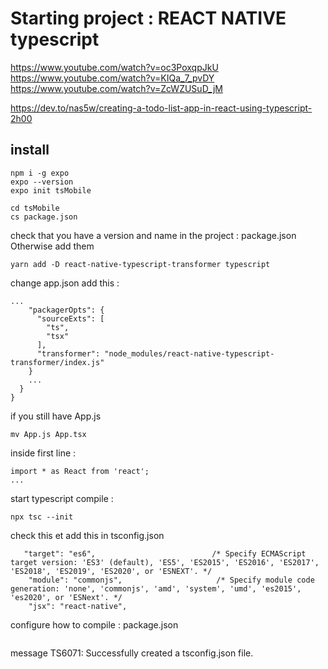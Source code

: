 # Starting project : REACT NATIVE typescript

https://www.youtube.com/watch?v=oc3PoxqpJkU
https://www.youtube.com/watch?v=KIQa_7_pvDY
https://www.youtube.com/watch?v=ZcWZUSuD_jM

https://dev.to/nas5w/creating-a-todo-list-app-in-react-using-typescript-2h00

## install

```
npm i -g expo
expo --version
expo init tsMobile
```

```
cd tsMobile
cs package.json
```

check that you have a version and name in the project : package.json
Otherwise add them

```
yarn add -D react-native-typescript-transformer typescript
```

change app.json
add this : 
```
...
    "packagerOpts": {
      "sourceExts": [
        "ts",
        "tsx"
      ],
      "transformer": "node_modules/react-native-typescript-transformer/index.js"
    }
    ...
  }
}
```

if you still have App.js
```
mv App.js App.tsx
```

inside first line : 
```
import * as React from 'react';
...
```

start typescript compile :
```
npx tsc --init
```

check this et add this in tsconfig.json
```
   "target": "es6",                          /* Specify ECMAScript target version: 'ES3' (default), 'ES5', 'ES2015', 'ES2016', 'ES2017', 'ES2018', 'ES2019', 'ES2020', or 'ESNEXT'. */
    "module": "commonjs",                     /* Specify module code generation: 'none', 'commonjs', 'amd', 'system', 'umd', 'es2015', 'es2020', or 'ESNext'. */
    "jsx": "react-native", 
```

configure how to compile :
package.json
```
```





message TS6071: Successfully created a tsconfig.json file.


